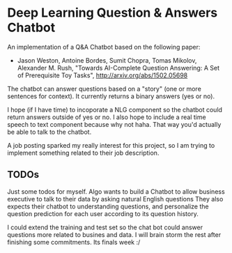 # Deep Learning Question & Answers Chatbot

An implementation of a Q&A Chatbot based on the following paper:
- Jason Weston, Antoine Bordes, Sumit Chopra, Tomas Mikolov, Alexander M. Rush,
  "Towards AI-Complete Question Answering: A Set of Prerequisite Toy Tasks",
  http://arxiv.org/abs/1502.05698

The chatbot can answer questions based on a "story" (one or more sentences for context). It currently returns a binary answers (yes or no). 

I hope (if I have time) to incoporate a NLG component so the chatbot could return answers outside of yes or no. I also hope to include a real time speech to text
component because why not haha. That way you'd actually be able to talk to the chatbot. 

A job posting sparked my really interest for this project, so I am trying to implement something related to their job description. 

## TODOs
Just some todos for myself. 
Algo wants to build a Chatbot to allow business executive to talk to their data by asking natural English questions
They also expects their chatbot to understanding questions, and personalize the question prediction for each user according
to its question history.

I could extend the training and test set so the chat bot could answer questions more related to busines and data.
I will brain storm the rest after finishing some commitments. Its finals week :/
